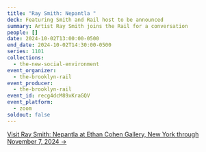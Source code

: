 ```yaml
---
title: "Ray Smith: Nepantla "
deck: Featuring Smith and Rail host to be announced
summary: Artist Ray Smith joins the Rail for a conversation
people: []
date: 2024-10-02T13:00:00-0500
end_date: 2024-10-02T14:30:00-0500
series: 1101
collections:
  - the-new-social-environment
event_organizer:
  - the-brooklyn-rail
event_producer:
  - the-brooklyn-rail
event_id: recg4dcM89xKraGQV
event_platform:
  - zoom
soldout: false
---
```

[V﻿isit Ray Smith: Nepantla at Ethan Cohen Gallery, New York through November 7, 2024 →](https://www.ecfa.com/exhibitions/128-ray-smith-nepantla-225-west-17th-street/)